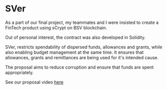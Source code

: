 # SVer

As a part of our final project, my teammates and I were insisted to create a FinTech product using sCrypt on BSV blockchain.

Out of personal interest, the contract was also developed in Solidity.

SVer, restricts spendability of dispersed funds, allowances and grants, while also enabling budget management at the same time.
It ensures that allowances, grants and remittances are being used for it's intended cause. 

The proposal aims to reduce corruption and ensure that funds are spent appropriately.

See our proposal video [here](https://www.youtube.com/watch?v=LdNrKMTvprU&t=212s)
